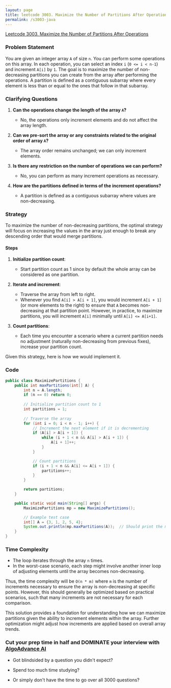 ```yaml
---
layout: page
title: leetcode 3003. Maximize the Number of Partitions After Operations
permalink: /s3003-java
---
```

[Leetcode 3003. Maximize the Number of Partitions After Operations](https://algoadvance.github.io/algoadvance/l3003)
### Problem Statement

You are given an integer array `A` of size `n`. You can perform some operations on this array. In each operation, you can select an index `i` (`0 <= i < n-1`) and increment `A[i]` by `1`. The goal is to maximize the number of non-decreasing partitions you can create from the array after performing the operations. A partition is defined as a contiguous subarray where every element is less than or equal to the ones that follow in that subarray.

### Clarifying Questions

1. **Can the operations change the length of the array `A`?**
   - No, the operations only increment elements and do not affect the array length.

2. **Can we pre-sort the array or any constraints related to the original order of array `A`?**
   - The array order remains unchanged; we can only increment elements.

3. **Is there any restriction on the number of operations we can perform?**
   - No, you can perform as many increment operations as necessary.

4. **How are the partitions defined in terms of the increment operations?**
   - A partition is defined as a contiguous subarray where values are non-decreasing.

### Strategy

To maximize the number of non-decreasing partitions, the optimal strategy will focus on increasing the values in the array just enough to break any descending order that would merge partitions.

#### Steps

1. **Initialize partition count**:
   - Start partition count as 1 since by default the whole array can be considered as one partition.

2. **Iterate and increment**:
   - Traverse the array from left to right.
   - Whenever you find `A[i] > A[i + 1]`, you would increment `A[i + 1]` (or more elements to the right) to ensure that `A` becomes non-decreasing at that partition point. However, in practice, to maximize partitions, you will increment `A[i]` minimally until `A[i] <= A[i+1]`.

3. **Count partitions**:
   - Each time you encounter a scenario where a current partition needs no adjustment (naturally non-decreasing from previous fixes), increase your partition count.

Given this strategy, here is how we would implement it.

### Code

```java
public class MaximizePartitions {
    public int maxPartitions(int[] A) {
        int n = A.length;
        if (n == 0) return 0;
        
        // Initialize partition count to 1
        int partitions = 1;
        
        // Traverse the array
        for (int i = 0; i < n - 1; i++) {
            // Increment the next element if it is decrementing
            if (A[i] > A[i + 1]) {
                while (i + 1 < n && A[i] > A[i + 1]) {
                    A[i + 1]++;
                }
            }

            // Count partitions
            if (i + 1 < n && A[i] <= A[i + 1]) {
                partitions++;
            }
        }

        return partitions;
    }

    public static void main(String[] args) {
        MaximizePartitions mp = new MaximizePartitions();

        // Example test case
        int[] A = {3, 1, 2, 5, 4};
        System.out.println(mp.maxPartitions(A));  // Should print the maximum number of partitions
    }
}
```

### Time Complexity

- The loop iterates through the array `n` times.
- In the worst-case scenario, each step might involve another inner loop of adjusting elements until the array becomes non-decreasing.

Thus, the time complexity will be `O(n * m)` where `m` is the number of increments necessary to ensure the array is non-decreasing at specific points. However, this should generally be optimized based on practical scenarios, such that many increments are not necessary for each comparison.

This solution provides a foundation for understanding how we can maximize partitions given the ability to increment elements within the array. Further optimization might adjust how increments are applied based on overall array trends.


### Cut your prep time in half and DOMINATE your interview with [AlgoAdvance AI](https://algoAdvance.com)

- Got blindsided by a question you didn't expect?

- Spend too much time studying?

- Or simply don't have the time to go over all 3000 questions?

